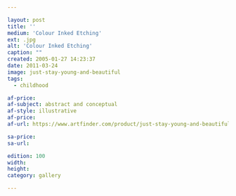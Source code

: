 ```yaml
---

layout: post
title: ''
medium: 'Colour Inked Etching'
ext: .jpg
alt: 'Colour Inked Etching'
caption: ""
created: 2005-01-27 14:23:37
date: 2011-03-24
image: just-stay-young-and-beautiful
tags:
  - childhood

af-price:
af-subject: abstract and conceptual
af-style: illustrative
af-price:
af-url: https://www.artfinder.com/product/just-stay-young-and-beautiful/

sa-price:
sa-url:

edition: 100
width:
height:
category: gallery

---
```

